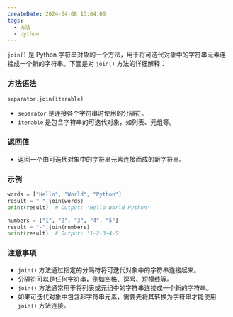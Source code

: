 ```yaml
---
createDate: 2024-04-08 13:04:00
tags:
  - 方法
  - python
---
```

`join()` 是 Python 字符串对象的一个方法，用于将可迭代对象中的字符串元素连接成一个新的字符串。下面是对 `join()` 方法的详细解释：

### 方法语法
```python
separator.join(iterable)
```

- `separator` 是连接各个字符串时使用的分隔符。
- `iterable` 是包含字符串的可迭代对象，如列表、元组等。

### 返回值
- 返回一个由可迭代对象中的字符串元素连接而成的新字符串。

### 示例
```python
words = ["Hello", "World", "Python"]
result = " ".join(words)
print(result)  # Output: 'Hello World Python'

numbers = ["1", "2", "3", "4", "5"]
result = "-".join(numbers)
print(result)  # Output: '1-2-3-4-5'
```

### 注意事项
- `join()` 方法通过指定的分隔符将可迭代对象中的字符串连接起来。
- 分隔符可以是任何字符串，例如空格、逗号、短横线等。
- `join()` 方法通常用于将列表或元组中的字符串连接成一个新的字符串。
- 如果可迭代对象中包含非字符串元素，需要先将其转换为字符串才能使用 `join()` 方法连接。